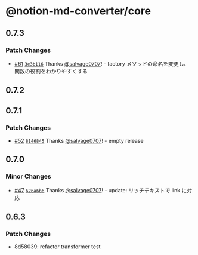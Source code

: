 # @notion-md-converter/core

## 0.7.3

### Patch Changes

- [#61](https://github.com/salvage0707/notion-md-converter/pull/61) [`3e3b116`](https://github.com/salvage0707/notion-md-converter/commit/3e3b1163f97726c827f828f4af1326e7ba34a6c0) Thanks [@salvage0707](https://github.com/salvage0707)! - factory メソッドの命名を変更し、関数の役割をわかりやすくする

## 0.7.2

## 0.7.1

### Patch Changes

- [#52](https://github.com/salvage0707/notion-md-converter/pull/52) [`8146845`](https://github.com/salvage0707/notion-md-converter/commit/8146845969b94a0d31c954ba612f4fe24a0c77b2) Thanks [@salvage0707](https://github.com/salvage0707)! - empty release

## 0.7.0

### Minor Changes

- [#47](https://github.com/salvage0707/notion-md-converter/pull/47) [`626a6b6`](https://github.com/salvage0707/notion-md-converter/commit/626a6b6cacbeb6ee72076ae7a596a760de33b26b) Thanks [@salvage0707](https://github.com/salvage0707)! - update: リッチテキストで link に対応

## 0.6.3

### Patch Changes

- 8d58039: refactor transformer test
